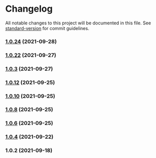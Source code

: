 # Changelog

All notable changes to this project will be documented in this file. See [standard-version](https://github.com/conventional-changelog/standard-version) for commit guidelines.

### [1.0.24](https://github.com/lay2dev/unipass-l3-js-sdk/compare/v1.0.22...v1.0.24) (2021-09-28)

### [1.0.22](https://github.com/lay2dev/unipass-l3-js-sdk/compare/v1.0.3...v1.0.22) (2021-09-27)

### [1.0.3](https://github.com/lay2dev/unipass-l3-js-sdk/compare/v1.0.12...v1.0.3) (2021-09-27)

### [1.0.12](https://github.com/lay2dev/unipass-l3-js-sdk/compare/v1.0.10...v1.0.12) (2021-09-25)

### [1.0.10](https://github.com/lay2dev/unipass-l3-js-sdk/compare/v1.0.8...v1.0.10) (2021-09-25)

### [1.0.8](https://github.com/lay2dev/unipass-l3-js-sdk/compare/v1.0.6...v1.0.8) (2021-09-25)

### [1.0.6](https://github.com/lay2dev/unipass-l3-js-sdk/compare/v1.0.4...v1.0.6) (2021-09-25)

### [1.0.4](https://github.com/lay2dev/unipass-l3-js-sdk/compare/v1.0.2...v1.0.4) (2021-09-22)

### 1.0.2 (2021-09-18)
